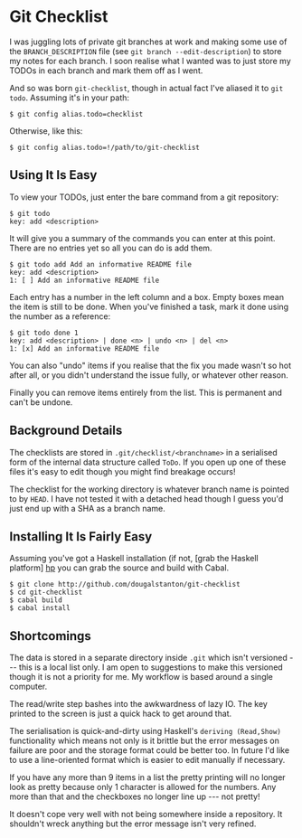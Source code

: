 # Git Checklist

I was juggling lots of private git branches at work and making some use
of the `BRANCH_DESCRIPTION` file (see `git branch --edit-description`)
to store my notes for each branch. I soon realise what I wanted was to
just store my TODOs in each branch and mark them off as I went.

And so was born `git-checklist`, though in actual fact I've aliased it
to `git todo`. Assuming it's in your path:

    $ git config alias.todo=checklist

Otherwise, like this:

    $ git config alias.todo=!/path/to/git-checklist

## Using It Is Easy

To view your TODOs, just enter the bare command from a git repository:

    $ git todo
    key: add <description>

It will give you a summary of the commands you can enter at this point.
There are no entries yet so all you can do is add them.

    $ git todo add Add an informative README file
    key: add <description>
    1: [ ] Add an informative README file

Each entry has a number in the left column and a box. Empty boxes mean
the item is still to be done. When you've finished a task, mark it done
using the number as a reference:

    $ git todo done 1
    key: add <description> | done <n> | undo <n> | del <n>
    1: [x] Add an informative README file

You can also "undo" items if you realise that the fix you made wasn't so
hot after all, or you didn't understand the issue fully, or whatever
other reason.

Finally you can remove items entirely from the list. This is permanent
and can't be undone.

## Background Details

The checklists are stored in `.git/checklist/<branchname>` in a
serialised form of the internal data structure called `ToDo`. If you
open up one of these files it's easy to edit though you might find
breakage occurs!

The checklist for the working directory is whatever branch name is
pointed to by `HEAD`. I have not tested it with a detached head though I
guess you'd just end up with a SHA as a branch name.

## Installing It Is Fairly Easy

Assuming you've got a Haskell installation (if not, [grab the Haskell
platform] [hp] you can grab the source and build with Cabal.

    $ git clone http://github.com/dougalstanton/git-checklist
    $ cd git-checklist
    $ cabal build
    $ cabal install

[hp]: <http://www.haskell.org/platform>
    "Haskell for Windows, Mac OS X and Linux"

## Shortcomings

The data is stored in a separate directory inside `.git` which isn't
versioned --- this is a local list only. I am open to suggestions to
make this versioned though it is not a priority for me. My workflow is
based around a single computer.

The read/write step bashes into the awkwardness of lazy IO. The key
printed to the screen is just a quick hack to get around that.

The serialisation is quick-and-dirty using Haskell's `deriving
(Read,Show)` functionality which means not only is it brittle but the
error messages on failure are poor and the storage format could be
better too. In future I'd like to use a line-oriented format which is
easier to edit manually if necessary.

If you have any more than 9 items in a list the pretty printing will no
longer look as pretty because only 1 character is allowed for the
numbers. Any more than that and the checkboxes no longer line up --- not
pretty!

It doesn't cope very well with not being somewhere inside a repository.
It shouldn't wreck anything but the error message isn't very refined.
